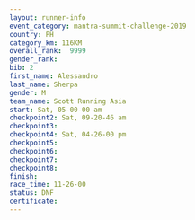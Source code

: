 ```yaml
---
layout: runner-info 
event_category: mantra-summit-challenge-2019 
country: PH
category_km: 116KM
overall_rank:  9999
gender_rank: 
bib: 2
first_name: Alessandro
last_name: Sherpa
gender: M
team_name: Scott Running Asia
start: Sat, 05-00-00 am
checkpoint2: Sat, 09-20-46 am
checkpoint3: 
checkpoint4: Sat, 04-26-00 pm
checkpoint5: 
checkpoint6: 
checkpoint7: 
checkpoint8: 
finish: 
race_time: 11-26-00
status: DNF
certificate: 
---
```

